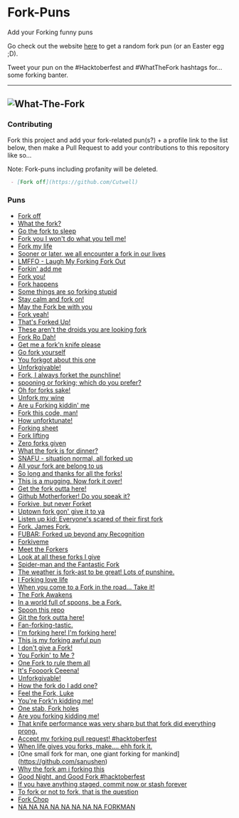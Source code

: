 # Fork-Puns
Add your Forking funny puns

Go check out the website [here](https://cutwell.github.io/What-The-Fork/) to get a random fork pun (or an Easter egg ;D).

Tweet your pun on the #Hacktoberfest and #WhatTheFork hashtags for... some forking banter.

---
![What-The-Fork](static/img/wtforkbanner.png "What-The-Fork")
---

### Contributing
Fork this project and add your fork-related pun(s?) + a profile link to the list below, then make a Pull Request to add your contributions to this repository like so...

Note: Fork-puns including profanity will be deleted.

```markdown
 - [Fork off](https://github.com/Cutwell)
```

### Puns
 - [Fork off](https://github.com/Cutwell)
 - [What the fork?](https://github.com/Cutwell)
 - [Go the fork to sleep](https://github.com/Cutwell)
 - [Fork you I won't do what you tell me!](https://github.com/Cutwell)
 - [Fork my life](https://github.com/gerd2002)
 - [Sooner or later, we all encounter a fork in our lives](https://github.com/Zumza123/)
 - [LMFFO - Laugh My Forking Fork Out](https://github.com/IOAyman)
 - [Forkin' add me](https://github.com/Charllo)
 - [Fork you!](https://github.com/gerd2002)
 - [Fork happens](https://github.com/rkruk)
 - [Some things are so forking stupid](https://github.com/RajPathare)
 - [Stay calm and fork on!](https://github.com/rmartin5)
 - [May the Fork be with you](https://github.com/wouterjanson)
 - [Fork yeah!](https://github.com/gregorymarchese)
 - [That's Forked Up!](https://github.com/gregorymarchese)
 - [These aren't the droids you are looking fork](https://github.com/vjuneja)
 - [Fork Ro Dah!](https://github.com/tomsotte)
 - [Get me a fork'n knife please](https://github.com/thatguywiththatname)
 - [Go fork yourself](https://github.com/raynescc)
 - [You forkgot about this one](https://github.com/dbrereton1995)
 - [Unforkgivable!](https://github.com/yuibun)
 - [Fork, I always forket the punchline!](https://github.com/MyNameNoneOfYourBusiness)
 - [spooning or forking; which do you prefer?](https://github.com/anzcarroll)
 - [Oh for forks sake!](https://github.com/anzcarroll)
 - [Unfork my wine](https://github.com/zhaks)
 - [Are u Forking kiddin' me](https://github.com/zzz1234)
 - [Fork this code, man!](https://github.com/starsky135)
 - [How unforktunate!](https://github.com/Kalaborative)
 - [Forking sheet](https://github.com/sanik90)
 - [Fork lifting](https://github.com/NicoPennec)
 - [Zero forks given](https://github.com/kbeflo)
 - [What the fork is for dinner?](https://github.com/ganes1410)
 - [SNAFU - situation normal, all forked up](https://githib.com/ablewhite)
 - [All your fork are belong to us](https://github.com/wouterjanson)
 - [So long and thanks for all the forks!](https://github.com/KatSaldivar)
 - [This is a mugging. Now fork it over!](https://github.com/shikhar96)
 - [Get the fork outta here!](https://github.com/AshBardhan)
 - [Github Motherforker! Do you speak it?](https://github.com/AshBardhan)
 - [Forkive, but never Forket](https://github.com/AshBardhan)
 - [Uptown fork gon' give it to ya](https://github.com/AshBardhan)
 - [Listen up kid: Everyone's scared of their first fork](https://github.com/batraman)
 - [Fork. James Fork.](https://github.com/MaaikeVR)
 - [FUBAR: Forked up beyond any Recognition](https://github.com/gregorymarchese)
 - [Forkiveme](https://github.com/piscue)
 - [Meet the Forkers](https://github.com/Markandeya)
 - [Look at all these forks I give](https://github.com/DugTrio91)
 - [Spider-man and the Fantastic Fork](https://github.com/xit4)
 - [The weather is fork-ast to be great! Lots of punshine.](https://github.com/licsth)
 - [I Forking love life](https://github.com/mgnc2867)
 - [When you come to a Fork in the road... Take it!](https://github.com/mgnc2867)
 - [The Fork Awakens](https://github.com/LyNac)
 - [In a world full of spoons, be a Fork.](https://github.com/qayla-c)
 - [Spoon this repo](https://github.com/wouterjanson)
 - [Git the fork outta here!](https://github.com/SirDaev)
 - [Fan-forking-tastic.](https://github.com/jppferguson)
 - [I'm forking here! I'm forking here!](https://github.com/NiallEccles)
 - [This is my forking awful pun](https://github.com/Apathyy)
 - [I don't give a Fork!](https://github.com/codepnkj)
 - [You Forkin' to Me ?](https://github.com/danedavid)
 - [One Fork to rule them all](https://github.com/zburchett)
 - [It's Foooork Ceeena!](https://github.com/DarkSiderOC)
 - [Unforkgivable!](https://github.com/leboeufj)
 - [How the fork do I add one?](https://github.com/Apathyy)
 - [Feel the Fork, Luke](https://github.com/AgentShir)
 - [You're Fork'n kidding me!](https://github.com/marconmbrito)
 - [One stab, Fork holes](https://github.com/dome2034)
 - [Are you forking kidding me!](https://github.com/WindThrownLogic)
 - [That knife performance was very sharp but that fork did everything prong.](https://github.com/Milleus)
 - [Accept my forking pull request! #hacktoberfest](https://github.com/laurendimitra)
 - [When life gives you forks, make.... ehh fork it.](https://github.com/wprzyb)
 - [One small fork for man, one giant forking for mankind] (https://github.com/sanushen)
 - [Why the fork am i forking this](https://github.com/rmaurya757)
 - [Good Night, and Good Fork #hacktoberfest](https://github.com/Archie22is)
 - [If you have anything staged, commit now or stash forever](https://github.com/9tails1)
 - [To fork or not to fork, that is the question](https://github.com/arjunnaha)
 - [Fork Chop](https://github.com/jilliankeenan)
 - [NA NA NA NA NA NA NA NA FORKMAN](https://github.com/ironhead690)

